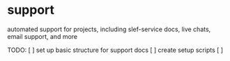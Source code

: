 # support

automated support for projects, including slef-service docs, live chats, email support, and more

TODO:
[ ] set up basic structure for support docs
[ ] create setup scripts
[ ] 